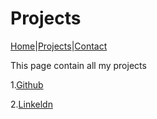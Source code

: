 # Projects 

[Home](index.markdown)|[Projects](projects.markdown)|[Contact](contact.markdown)

This page contain all my projects

1.<a href= "https://github.com/Jaskaran009">Github</a>

2.<a href ="https://www.linkedin.com/in/jaskaran-kaur-67b271196/">Linkeldn</a>
